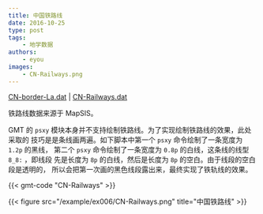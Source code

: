 ```yaml
---
title: 中国铁路线
date: 2016-10-25
type: post
tags:
    - 地学数据
authors:
    - eyou
images:
    - CN-Railways.png
---
```


<i class="fas fa-download"></i>
[CN-border-La.dat](/data/CN-border-La.dat) |
[CN-Railways.dat](/data/CN-Railways.dat)

铁路线数据来源于 MapSIS。

GMT 的 `psxy` 模块本身并不支持绘制铁路线。为了实现绘制铁路线的效果，此处采取的
技巧是是条线画两遍。如下脚本中第一个 `psxy` 命令绘制了一条宽度为 `1.2p` 的黑线，
第二个 `psxy` 命令绘制了一条宽度为 `0.8p` 的白线，这条线的线型 `8_8:` ，即线段
先是长度为 `8p` 的白线，然后是长度为 `8p` 的空白。由于线段的空白段是透明的，
所以会把第一次画的黑色线段露出来，最终实现了铁轨线的效果。

{{< gmt-code "CN-Railways" >}}

{{< figure src="/example/ex006/CN-Railways.png" title="中国铁路线" >}}
